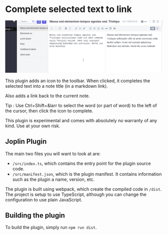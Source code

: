 # Complete selected text to link

![](demo_gif.gif)

This plugin adds an icon to the toolbar. When clicked, it completes the selected text into a note title (in a markdown link).

Also adds a link back to the current note.

Tip : Use Ctrl+Shift+&larr to select the word (or part of word) to the left of the cursor, then click the icon to complete.

This plugin is experimental and comes with absolutely no warranty of any kind. Use at your own risk.

## Joplin Plugin

The main two files you will want to look at are:

- `/src/index.ts`, which contains the entry point for the plugin source code.
- `/src/manifest.json`, which is the plugin manifest. It contains information such as the plugin a name, version, etc.

The plugin is built using webpack, which create the compiled code in `/dist`. The project is setup to use TypeScript, although you can change the configuration to use plain JavaScript.

## Building the plugin

To build the plugin, simply run `npm run dist`.
